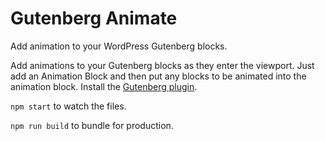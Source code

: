 # Gutenberg Animate
Add animation to your WordPress Gutenberg blocks.

Add animations to your Gutenberg blocks as they enter the viewport.
Just add an Animation Block and then put any blocks to be animated into the animation block.
Install the <a href="https://wordpress.org/plugins/gutenberg/" title="Gutenberg" target="_blank">Gutenberg plugin</a>.

`npm start` to watch the files.

`npm run build` to bundle for production.
